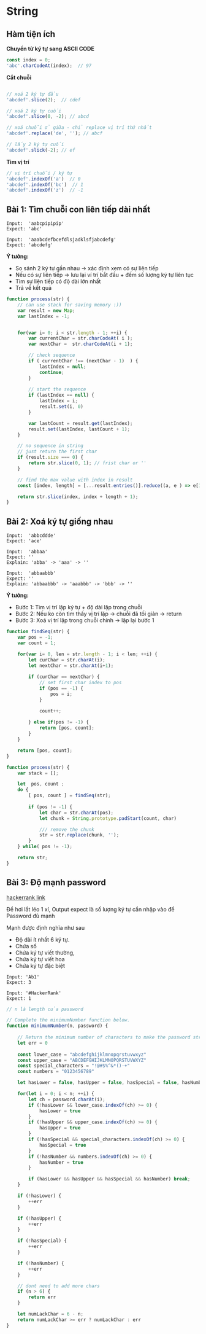 # String

## Hàm tiện ích

**Chuyển từ ký tự sang ASCII CODE** 

```javascript
const index = 0;
'abc'.charCodeAt(index);  // 97
```

**Cắt chuỗi** 

```javascript

// xoá 2 ký tự đầu 
'abcdef'.slice(2);  // cdef

// xoá 2 ký tự cuối
'abcdef'.slice(0, -2); // abcd

// xoá chuỗi ở giữa - chỉ replace vị trí thứ nhất
'abcdef'.replace('de', ''); // abcf

// lấy 2 ký tự cuối 
'abcdef'.slick(-2); // ef
```

**Tìm vị trí** 
```javascript
// vị trí chuỗi / ký tự
'abcdef'.indexOf('a')  // 0
'abcdef'.indexOf('bc')  // 1
'abcdef'.indexOf('z')  // -1
```


## Bài 1: Tìm chuỗi con liên tiếp dài nhất

```
Input:  'aabcpipipip'
Expect: 'abc'

Input:  'aaabcdefbcefdlsjadklsfjabcdefg'
Expect: 'abcdefg'
```


**Ý tưởng:**
- So sánh 2 ký tự gần nhau -> xác định xem có sự liên tiếp 
- Nếu có sự liên tiếp -> lưu lại ví trí bắt đầu + đếm số lượng ký tự liên tục
- Tìm sự liên tiếp có độ dài lớn nhất 
- Trả về kết quả


```javascript
function process(str) {
    // can use stack for saving memory :))
    var result = new Map;
    var lastIndex = -1;


    for(var i= 0; i < str.length - 1; ++i) {
        var currentChar = str.charCodeAt( i ); 
        var nextChar =  str.charCodeAt(i + 1); 

        // check sequence 
        if ( currentChar !== (nextChar - 1)  ) {
            lastIndex = null;
            continue;
        }
    
        // start the sequence
        if (lastIndex == null) {
            lastIndex = i;
            result.set(i, 0)
        }

        var lastCount = result.get(lastIndex);
        result.set(lastIndex, lastCount + 1);
    }   

    // no sequence in string 
    // just return the first char 
    if (result.size === 0) {
        return str.slice(0, 1); // frist char or ''
    }

    // find the max value with index in result 
    const [index, length] = [...result.entries()].reduce((a, e ) => e[1] > a[1] ? e : a)

    return str.slice(index, index + length + 1);
}
```


## Bài 2: Xoá ký tự giống nhau

```
Input:  'abbcddde' 
Expect: 'ace'

Input:  'abbaa'
Expect: ''
Explain: 'abba' -> 'aaa' -> ''

Input:  'abbaabbb'
Expect: ''
Explain: 'abbaabbb' -> 'aaabbb' -> 'bbb' -> ''
```

**Ý tưởng:**

- Bước 1: Tìm vị trí lặp ký tự + độ dài lặp trong chuỗi
- Bước 2: Nếu ko còn tìm thấy vị trí lặp -> chuỗi đã tối giản -> return
- Bước 3: Xoá vị trí lặp trong chuỗi chính -> lặp lại bước 1


```javascript
function findSeq(str) {
    var pos = -1;
    var count = 1; 

    for(var i= 0, len = str.length - 1; i < len; ++i) {
        let curChar = str.charAt(i);
        let nextChar = str.charAt(i+1);
        
        if (curChar == nextChar) {
            // set first char index to pos
            if (pos == -1) {
                pos = i; 
            }

            count++;
            
        } else if(pos != -1) {
            return [pos, count];
        }
    }

    return [pos, count];
}

function process(str) {
    var stack = [];

    let  pos, count ;
    do {
        [ pos, count ] = findSeq(str);
       
        if (pos != -1) {
            let char = str.charAt(pos);
            let chunk = String.prototype.padStart(count, char)

            /// remove the chunk 
            str = str.replace(chunk, ''); 
        }
    } while( pos != -1);

    return str;
}
```

## Bài 3: Độ mạnh password 

[hackerrank link](https://www.hackerrank.com/challenges/strong-password/problem?h_r=next-challenge&h_v=legacy)

Đề hơi lắt léo 1 xí, Output expect là số lượng ký tự cần nhập vào để Password đủ mạnh 

Mạnh được định nghĩa như sau 
- Độ dài ít nhất 6 ký tự. 
- Chứa số 
- Chứa ký tự viết thường, 
- Chứa ký tự viết hoa
- Chứa ký tự đặc biệt 


```
Input: 'Ab1' 
Expect: 3

Input: '#HackerRank'
Expect: 1
```



```javascript
// n là length của password

// Complete the minimumNumber function below.
function minimumNumber(n, password) {
   
    // Return the minimum number of characters to make the password strong
    let err = 0
  
    const lower_case = "abcdefghijklmnopqrstuvwxyz"
    const upper_case = "ABCDEFGHIJKLMNOPQRSTUVWXYZ"
    const special_characters = "!@#$%^&*()-+"
    const numbers = "0123456789"

    let hasLower = false, hasUpper = false, hasSpecial = false, hasNumber = false;

    for(let i = 0; i < n; ++i) {
        let ch = password.charAt(i);
        if (!hasLower && lower_case.indexOf(ch) >= 0) {
            hasLower = true
        }
        if (!hasUpper && upper_case.indexOf(ch) >= 0) {
            hasUpper = true
        }
        if (!hasSpecial && special_characters.indexOf(ch) >= 0) {
            hasSpecial = true
        }
        if (!hasNumber && numbers.indexOf(ch) >= 0) {
            hasNumber = true
        }

        if (hasLower && hasUpper && hasSpecial && hasNumber) break;
    }

    if (!hasLower) {
        ++err 
    }

    if (!hasUpper) {
        ++err 
    }

    if (!hasSpecial) {
        ++err 
    }

    if (!hasNumber) {
        ++err 
    }

    // dont need to add more chars 
    if (n > 6) {
        return err
    }

    let numLackChar = 6 - n;
    return numLackChar >= err ? numLackChar : err
}

```